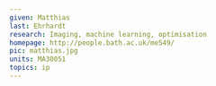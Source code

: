 ```yaml
---
given: Matthias
last: Ehrhardt
research: Imaging, machine learning, optimisation
homepage: http://people.bath.ac.uk/me549/
pic: matthias.jpg
units: MA30051
topics: ip
---
```


